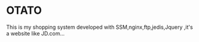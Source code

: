 # OTATO
This is my shopping system developed with SSM,nginx,ftp,jedis,Jquery ,it's a website like JD.com...
